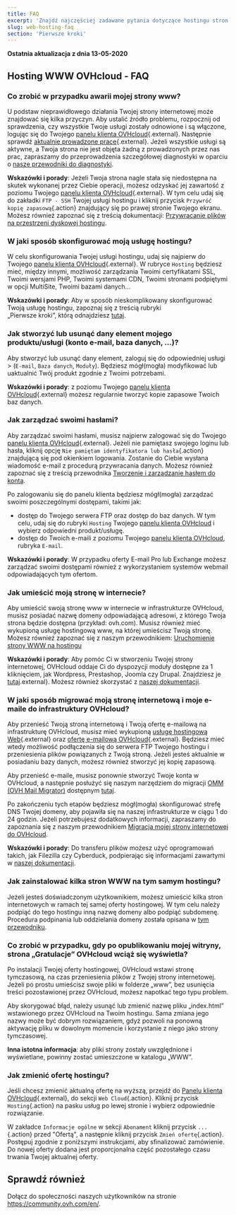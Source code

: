 ```yaml
---
title: FAQ
excerpt: 'Znajdź najczęściej zadawane pytania dotyczące hostingu stron internetowych przez OVHcloud'
slug: web-hosting-faq
section: 'Pierwsze kroki'
---
```


**Ostatnia aktualizacja z dnia 13-05-2020**

## Hosting WWW OVHcloud - FAQ


### Co zrobić w przypadku awarii mojej strony www? 

U podstaw nieprawidłowego działania Twojej strony internetowej może znajdować się kilka przyczyn. Aby ustalić źródło problemu, rozpocznij od sprawdzenia, czy wszystkie Twoje usługi zostały odnowione i są włączone, logując się do Twojego [panelu klienta OVHcloud](https://www.ovh.com/auth/?action=gotomanager&from=https://www.ovh.pl/&ovhSubsidiary=pl){.external}. Następnie sprawdź [aktualnie prowadzone prace](http://travaux.ovh.net/){.external}. Jeżeli wszystkie usługi są aktywne, a Twoja strona nie jest objęta żadną z prowadzonych przez nas prac, zapraszamy do przeprowadzenia szczegółowej diagnostyki w oparciu o [nasze przewodniki do diagnostyki](../).

**Wskazówki i porady**: Jeżeli Twoja strona nagle stała się niedostępna na skutek wykonanej przez Ciebie operacji, możesz odzyskać jej zawartość z poziomu Twojego [panelu klienta OVHcloud](https://www.ovh.com/auth/?action=gotomanager&from=https://www.ovh.pl/&ovhSubsidiary=pl){.external}. W tym celu udaj się do zakładki `FTP - SSH` Twojej usługi hostingu i kliknij przycisk `Przywróć kopię zapasową`{.action} znajdujący się po prawej stronie Twojego ekranu. Możesz również zapoznać się z treścią dokumentacji: [Przywracanie plików na przestrzeni dyskowej hostingu](../hosting_przywrocenie_kopii_zawartosci_ftp_w_aplikacji_filezilla/).

### W jaki sposób skonfigurować moją usługę hostingu? 

W celu skonfigurowania Twojej usługi hostingu, udaj się najpierw do Twojego [panelu klienta OVHcloud](https://www.ovh.com/auth/?action=gotomanager&from=https://www.ovh.pl/&ovhSubsidiary=pl){.external}. W rubryce `Hosting` będziesz mieć, między innymi, możliwość zarządzania Twoimi certyfikatami SSL, Twoimi wersjami PHP, Twoimi systemami CDN, Twoimi stronami podpiętymi w opcji MultiSite, Twoimi bazami danych...

**Wskazówki i porady**: Aby w sposób nieskomplikowany skonfigurować Twoją usługę hostingu, zapoznaj się z treścią rubryki <br> „Pierwsze kroki”, którą odnajdziesz [tutaj](../).

### Jak stworzyć lub usunąć dany element mojego produktu/usługi (konto e-mail, baza danych, ...)?

Aby stworzyć lub usunąć dany element, zaloguj się do odpowiedniej usługi > (`E-mail`, `Baza danych`, `Moduły`). Będziesz mógł(mogła) modyfikować lub uaktualnić Twój produkt zgodnie z Twoimi potrzebami.

**Wskazówki i porady**\: z poziomu Twojego [panelu klienta OVHcloud](https://www.ovh.com/auth/?action=gotomanager&from=https://www.ovh.pl/&ovhSubsidiary=pl){.external} możesz regularnie tworzyć kopie zapasowe Twoich baz danych.

### Jak zarządzać swoimi hasłami? 

Aby zarządzać swoimi hasłami, musisz najpierw zalogować się do Twojego [panelu klienta OVHcloud](https://www.ovh.com/auth/?action=gotomanager&from=https://www.ovh.pl/&ovhSubsidiary=pl){.external}. Jeżeli nie pamiętasz swojego loginu lub hasła, kliknij opcję `Nie pamiętam identyfikatora lub hasła`{.action} znajdującą się pod okienkiem logowania. Zostanie do Ciebie wysłana wiadomość e-mail z procedurą przywracania danych.
Możesz również zapoznać się z treścią przewodnika [Tworzenie i zarządzanie hasłem do konta](../../customer/zarzadzanie-haslem/).

Po zalogowaniu się do panelu klienta będziesz mógł(mogła) zarządzać swoimi poszczególnymi dostępami, takimi jak: 

- dostęp do Twojego serwera FTP oraz dostęp do baz danych. W tym celu, udaj się do rubryki `Hosting` Twojego [panelu klienta OVHcloud](https://www.ovh.com/auth/?action=gotomanager&from=https://www.ovh.pl/&ovhSubsidiary=pl) i wybierz odpowiedni produkt/usługę.
- dostęp do Twoich e-maili z poziomu Twojego [panelu klienta OVHcloud](https://www.ovh.com/auth/?action=gotomanager&from=https://www.ovh.pl/&ovhSubsidiary=pl), rubryka `E-mail`.

**Wskazówki i porady**: W przypadku oferty E-mail Pro lub Exchange możesz zarządzać swoimi dostępami również z wykorzystaniem systemów webmail odpowiadających tym ofertom.

### Jak umieścić moją stronę w internecie? 

Aby umieścić swoją stronę www w internecie w infrastrukturze OVHcloud, musisz posiadać nazwę domeny odpowiadającą adresowi, z którego Twoja strona będzie dostępna (przykład: ovh.com). Musisz również mieć wykupioną usługę hostingową www, na której umieścisz Twoją stronę. Możesz również zapoznać się z naszym przewodnikiem: [Uruchomienie strony WWW na hostingu ](../hosting_www_umieszczenie_strony_w_internecie/)

**Wskazówki i porady**: Aby pomóc Ci w stworzeniu Twojej strony internetowej, OVHcloud oddaje Ci do dyspozycji moduły dostępne za 1 kliknięciem, jak Wordpress, Prestashop, Joomla czy Drupal. Znajdziesz je [tutaj](https://www.ovh.pl/hosting/website/).external}. Możesz również skorzystać z [naszej dokumentacji](../hosting_www_przewodniki_dotyczace_modulow_na_hostingu_www/).

### W jaki sposób migrować moją stronę internetową i moje e-maile do infrastruktury OVHcloud? 

Aby przenieść Twoją stroną internetową i Twoją ofertę e-mailową na infrastrukturę OVHcloud, musisz mieć wykupioną [usługę hostingową Web](https://www.ovh.pl/hosting/){.external} oraz [ofertę e-mailową OVHcloud](https://www.ovh.pl/emaile/){.external}. Będziesz mieć wtedy możliwość podłączenia się do serwera FTP Twojego hostingu i przeniesienia plików powiązanych z Twoją stroną. Jeżeli jesteś aktualnie w posiadaniu bazy danych, możesz również stworzyć jej kopię zapasową. 

Aby przenieść e-maile, musisz ponownie stworzyć Twoje konta w OVHcloud, a następnie posłużyć się naszym narzędziem do migracji [OMM (OVH Mail Migrator)](https://omm.ovh.net/) dostępnym [tutaj](https://omm.ovh.net/). 

Po zakończeniu tych etapów będziesz mógł(mogła) skonfigurować strefę DNS Twojej domeny, aby pojawiła się na naszej infrastrukturze w ciągu 1 do 24 godzin. Jeżeli potrzebujesz dodatkowych informacji, zapraszamy do zapoznania się z naszym przewodnikiem [Migracja mojej strony internetowej do OVHcloud](../przeniesienie-strony-www-do-ovh/).

**Wskazówki i porady**: Do transferu plików możesz użyć oprogramowań takich, jak Filezilla czy Cyberduck, podpierając się informacjami zawartymi w [naszej dokumentacji](../hosting_www_przewodnik_dotyczacy_korzystania_z_programu_filezilla/).

### Jak zainstalować kilka stron WWW na tym samym hostingu?

Jeżeli jesteś doświadczonym użytkownikiem, możesz umieścić kilka stron internetowych w ramach tej samej oferty hostingowej. W tym celu należy podpiąć do tego hostingu inną nazwę domeny albo podpiąć subdomenę. Procedura podpinania lub oddzielania domeny została opisana w [tym przewodniku](../konfiguracja-multisite-na-hostingu/).

### Co zrobić w przypadku, gdy po opublikowaniu mojej witryny, strona „Gratulacje” OVHcloud wciąż się wyświetla?

Po instalacji Twojej oferty hostingowej, OVHcloud wstawi stronę tymczasową, na czas przeniesienia plików z Twojej strony internetowej. Jeżeli po prostu umieścisz swoje pliki w folderze „www”, bez usunięcia treści pozostawionej przez OVHcloud, możesz napotkać tego typu problem. 

Aby skorygować błąd, należy usunąć lub zmienić nazwę pliku „index.html” wstawionego przez OVHcloud na Twoim hostingu.
Sama zmiana jego nazwy może być dobrym rozwiązaniem, gdyż pozwoli na ponowną aktywację pliku w dowolnym momencie i korzystanie z niego jako strony tymczasowej. 

**Inna istotna informacja**\: aby pliki strony zostały uwzględnione i wyświetlane, powinny zostać umieszczone w katalogu „WWW”.

### Jak zmienić ofertę hostingu?

Jeśli chcesz zmienić aktualną ofertę na wyższą, przejdź do [Panelu klienta OVHcloud](https://www.ovh.com/auth/?action=gotomanager&from=https://www.ovh.pl/&ovhSubsidiary=pl){.external}, do sekcji `Web Cloud`{.action}. Kliknij przycisk `Hosting`{.action} na pasku usług po lewej stronie i wybierz odpowiednie rozwiązanie.

W zakładce `Informacje ogólne` w sekcji `Abonament` kliknij przycisk `...`{.action} przed "Ofertą", a następnie kliknij przycisk `Zmień ofertę`{.action}. Postępuj zgodnie z poniższymi instrukcjami, aby sfinalizować zamówienie. Do nowej oferty dodana jest proporcjonalna część pozostałego czasu trwania Twojej aktualnej oferty.

## Sprawdź również

Dołącz do społeczności naszych użytkowników na stronie <https://community.ovh.com/en/>.
